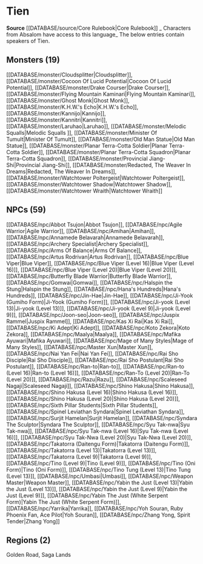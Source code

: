 ﻿---
id: '43'
name: Tien
rarity: Uncommon
source: '[[DATABASE/source/Core Rulebook|Core Rulebook]]'
trait:
- '[[DATABASE/trait/Uncommon|Uncommon]]'
type: Language

---
# Tien

**Source** [[DATABASE/source/Core Rulebook|Core Rulebook]] 
_ Characters from Absalom have access to this language_
The below entries contain speakers of Tien.

## Monsters (19)

[[DATABASE/monster/Cloudsplitter|Cloudsplitter]], [[DATABASE/monster/Cocoon Of Lucid Potential|Cocoon Of Lucid Potential]], [[DATABASE/monster/Drake Courser|Drake Courser]], [[DATABASE/monster/Flying Mountain Kaminari|Flying Mountain Kaminari]], [[DATABASE/monster/Ghost Monk|Ghost Monk]], [[DATABASE/monster/K.H.W.'s Echo|K.H.W.'s Echo]], [[DATABASE/monster/Kannijo|Kannijo]], [[DATABASE/monster/Kannitri|Kannitri]], [[DATABASE/monster/Laruhao|Laruhao]], [[DATABASE/monster/Melodic Squalls|Melodic Squalls ]], [[DATABASE/monster/Minister Of Tumult|Minister Of Tumult]], [[DATABASE/monster/Old Man Statue|Old Man Statue]], [[DATABASE/monster/Planar Terra-Cotta Soldier|Planar Terra-Cotta Soldier]], [[DATABASE/monster/Planar Terra-Cotta Squadron|Planar Terra-Cotta Squadron]], [[DATABASE/monster/Provincial Jiang-Shi|Provincial Jiang-Shi]], [[DATABASE/monster/Redacted, The Weaver In Dreams|Redacted, The Weaver In Dreams]], [[DATABASE/monster/Watchtower Poltergeist|Watchtower Poltergeist]], [[DATABASE/monster/Watchtower Shadow|Watchtower Shadow]], [[DATABASE/monster/Watchtower Wraith|Watchtower Wraith]]

## NPCs (59)

[[DATABASE/npc/Abbot Tsujon|Abbot Tsujon]], [[DATABASE/npc/Agile Warrior|Agile Warrior]], [[DATABASE/npc/Amihan|Amihan]], [[DATABASE/npc/Annamede Belavarah|Annamede Belavarah]], [[DATABASE/npc/Archery Specialist|Archery Specialist]], [[DATABASE/npc/Arms Of Balance|Arms Of Balance]], [[DATABASE/npc/Artus Rodrivan|Artus Rodrivan]], [[DATABASE/npc/Blue Viper|Blue Viper]], [[DATABASE/npc/Blue Viper (Level 16)|Blue Viper (Level 16)]], [[DATABASE/npc/Blue Viper (Level 20)|Blue Viper (Level 20)]], [[DATABASE/npc/Butterfly Blade Warrior|Butterfly Blade Warrior]], [[DATABASE/npc/Gomwai|Gomwai]], [[DATABASE/npc/Halspin the Stung|Halspin the Stung]], [[DATABASE/npc/Hana's Hundreds|Hana's Hundreds]], [[DATABASE/npc/Jin-Hae|Jin-Hae]], [[DATABASE/npc/Ji-Yook (Gumiho Form)|Ji-Yook (Gumiho Form)]], [[DATABASE/npc/Ji-yook (Level 13)|Ji-yook (Level 13)]], [[DATABASE/npc/Ji-yook (Level 9)|Ji-yook (Level 9)]], [[DATABASE/npc/Joon-seo|Joon-seo]], [[DATABASE/npc/Juspix Rammel|Juspix Rammel]], [[DATABASE/npc/Kas Xi Rai|Kas Xi Rai]], [[DATABASE/npc/Ki Adept|Ki Adept]], [[DATABASE/npc/Koto Zekora|Koto Zekora]], [[DATABASE/npc/Maalya|Maalya]], [[DATABASE/npc/Mafika Ayuwari|Mafika Ayuwari]], [[DATABASE/npc/Mage of Many Styles|Mage of Many Styles]], [[DATABASE/npc/Master Xun|Master Xun]], [[DATABASE/npc/Nai Yan Fei|Nai Yan Fei]], [[DATABASE/npc/Rai Sho Disciple|Rai Sho Disciple]], [[DATABASE/npc/Rai Sho Postulant|Rai Sho Postulant]], [[DATABASE/npc/Ran-to|Ran-to]], [[DATABASE/npc/Ran-to (Level 16)|Ran-to (Level 16)]], [[DATABASE/npc/Ran-To (Level 20)|Ran-To (Level 20)]], [[DATABASE/npc/Razu|Razu]], [[DATABASE/npc/Scaleseed Nagaji|Scaleseed Nagaji]], [[DATABASE/npc/Shino Hakusa|Shino Hakusa]], [[DATABASE/npc/Shino Hakusa (Level 16)|Shino Hakusa (Level 16)]], [[DATABASE/npc/Shino Hakusa (Level 20)|Shino Hakusa (Level 20)]], [[DATABASE/npc/Sixth Pillar Students|Sixth Pillar Students]], [[DATABASE/npc/Spinel Leviathan Syndara|Spinel Leviathan Syndara]], [[DATABASE/npc/Surjit Hamelan|Surjit Hamelan]], [[DATABASE/npc/Syndara The Sculptor|Syndara The Sculptor]], [[DATABASE/npc/Syu Tak-nwa|Syu Tak-nwa]], [[DATABASE/npc/Syu Tak-nwa (Level 16)|Syu Tak-nwa (Level 16)]], [[DATABASE/npc/Syu Tak-Nwa (Level 20)|Syu Tak-Nwa (Level 20)]], [[DATABASE/npc/Takatorra (Daitengu Form)|Takatorra (Daitengu Form)]], [[DATABASE/npc/Takatorra (Level 13)|Takatorra (Level 13)]], [[DATABASE/npc/Takatorra (Level 9)|Takatorra (Level 9)]], [[DATABASE/npc/Tino (Level 9)|Tino (Level 9)]], [[DATABASE/npc/Tino (Oni Form)|Tino (Oni Form)]], [[DATABASE/npc/Tino Tung (Level 13)|Tino Tung (Level 13)]], [[DATABASE/npc/Umbasi|Umbasi]], [[DATABASE/npc/Weapon Master|Weapon Master]], [[DATABASE/npc/Yabin the Just (Level 13)|Yabin the Just (Level 13)]], [[DATABASE/npc/Yabin the Just (Level 9)|Yabin the Just (Level 9)]], [[DATABASE/npc/Yabin The Just (White Serpent Form)|Yabin The Just (White Serpent Form)]], [[DATABASE/npc/Yarrika|Yarrika]], [[DATABASE/npc/Yoh Souran, Ruby Phoenix Fan, Ace Pilot|Yoh Souran]], [[DATABASE/npc/Zhang Yong, Spirit Tender|Zhang Yong]]

## Regions (2)

Golden Road, Saga Lands